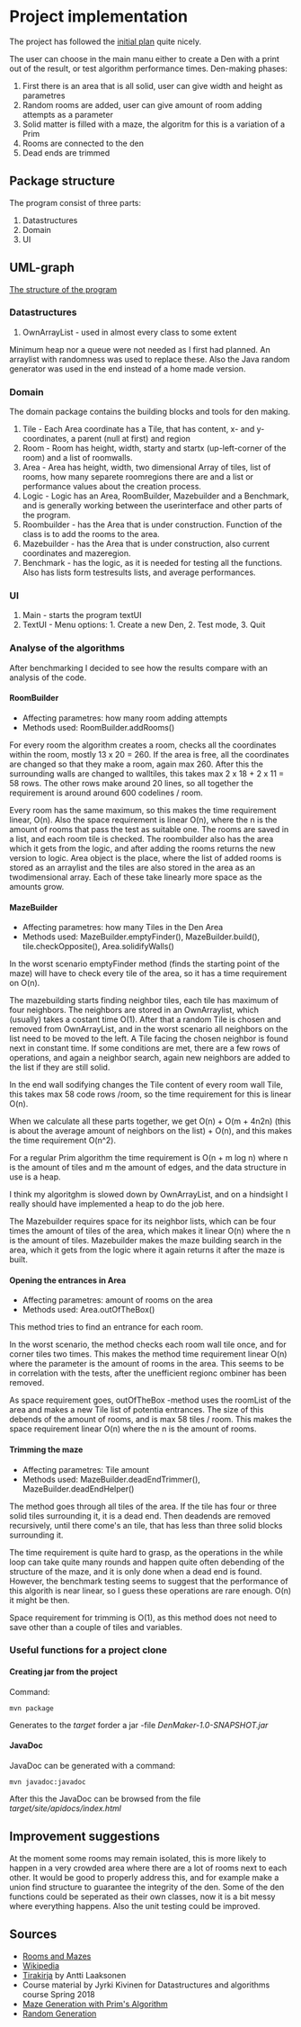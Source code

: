 # Project implementation

The project has followed the [initial plan](https://github.com/apndx/DenMaker/blob/master/Documentation/design_document.md) quite nicely.

The user can choose in the main manu either to create a Den with a print out of the result, or test algorithm performance times. Den-making phases: 

1. First there is an area that is all solid, user can give width and height as parametres
2. Random rooms are added, user can give amount of room adding attempts as a parameter
3. Solid matter is filled with a maze, the algoritm for this is a variation of a Prim
4. Rooms are connected to the den
5. Dead ends are trimmed

## Package structure

The program consist of three parts:

1. Datastructures 
2. Domain
3. UI

## UML-graph

[The structure of the program](https://github.com/apndx/DenMaker/blob/master/Documentation/UML_attributes.png)


### Datastructures

1. OwnArrayList - used in almost every class to some extent

Minimum heap nor a queue were not needed as I first had planned. An arraylist with randomness was used to replace these. Also the Java random generator was used in the end instead of a home made version.


### Domain

The domain package contains the building blocks and tools for den making.

1. Tile - Each Area coordinate has a Tile, that has content, x- and y-coordinates, a parent (null at first) and region
2. Room - Room has height, width, starty and startx (up-left-corner of the room) and a list of roomwalls.
3. Area - Area has height, width, two dimensional Array of tiles, list of rooms, how many separete roomregions there are and a list or performance values about the creation process.
4. Logic - Logic has an Area, RoomBuilder, Mazebuilder and a Benchmark, and is generally working between the userinterface and other parts of the program.
5. Roombuilder - has the Area that is under construction. Function of the class is to add the rooms to the area.
6. Mazebuilder - has the Area that is under construction, also current coordinates and mazeregion.
7. Benchmark - has the logic, as it is needed for testing all the functions. Also has lists form testresults lists, and average performances. 
  
### UI

1. Main - starts the program textUI 
2. TextUI - Menu options: 1. Create a new Den, 2. Test mode, 3. Quit


### Analyse of the algorithms

After benchmarking I decided to see how the results compare with an analysis of the code.


#### RoomBuilder

* Affecting parametres: how many room adding attempts
* Methods used: RoomBuilder.addRooms()

For every room the algorithm creates a room, checks all the coordinates within the room, mostly 13 x 20 = 260. If the area is free, all the coordinates are changed so that they make a room, again max 260. After this the surrounding walls are changed to walltiles, this takes max 2 x 18 + 2 x 11 = 58 rows. The other rows make around 20 lines, so all together the requirement is around around 600 codelines / room.

Every room has the same maximum, so this makes the time requirement linear, O(n). Also the space requirement is linear O(n), where the n is the amount of rooms that pass the test as suitable one. The rooms are saved in a list, and each room tile is checked. The roombuilder also has the area which it gets from the logic, and after adding the rooms returns the new version to logic. Area object is the place, where the list of added rooms is stored as an arraylist and the tiles are also stored in the area as an twodimensional array. Each of these take linearly more space as the amounts grow.

#### MazeBuilder

* Affecting parametres: how many Tiles in the Den Area
* Methods used: MazeBuilder.emptyFinder(), MazeBuilder.build(), tile.checkOpposite(), Area.solidifyWalls()

In the worst scenario emptyFinder method (finds the starting point of the maze) will have to check every tile of the area, so it has a time requirement on O(n).

The mazebuilding starts finding neighbor tiles, each tile has maximum of four neighbors. The neighbors are stored in an OwnArraylist, which (usually) takes a costant time O(1). After that a random Tile is chosen and removed from OwnArrayList, and in the worst scenario all neighbors on the list need to be moved to the left. A Tile facing the chosen neighbor is found next in constant time. If some conditions are met, there are a few rows of operations, and again a neighbor search, again new neighbors are added to the list if they are still solid. 

In the end wall sodifying changes the Tile content of every room wall Tile, this takes max 58 code rows /room, so the time requirement for this is linear O(n).

When we calculate all these parts together, we get O(n) + O(m + 4n2n) (this is about the average amount of neighbors on the list) + O(n), and this makes the time requirement O(n^2).

For a regular Prim algorithm the time requirement is O(n + m log n) where n is the amount of tiles and m the amount of edges, and the data structure in use is a heap.

I think my algoritghm is slowed down by OwnArrayList, and on a hindsight I really should have implemented a heap to do the job here.

The Mazebuilder requires space for its neighbor lists, which can be four times the amount of tiles of the area, which makes it linear O(n) where the n is the amount of tiles. Mazebuilder makes the maze building search in the area, which it gets from the logic where it again returns it after the maze is built. 

#### Opening the entrances in Area 

* Affecting parametres: amount of rooms on the area
* Methods used: Area.outOfTheBox() 

This method tries to find an entrance for each room. 

In the worst scenario, the method checks each room wall tile once, and for corner tiles two times. This makes the method time requirement linear O(n) where the parameter is the amount of rooms in the area. This seems to be in correlation with the tests, after the unefficient regionc ombiner has been removed.

As space requirement goes, outOfTheBox -method uses the roomList of the area and makes a new Tile list of potentia entrances. The size of this debends of the amount of rooms, and is max 58 tiles / room. This makes the space requirement linear O(n) where the n is the amount of rooms.

#### Trimming the maze

* Affecting parametres: Tile amount
* Methods used: MazeBuilder.deadEndTrimmer(), MazeBuilder.deadEndHelper()

The method goes through all tiles of the area. If the tile has four or three solid tiles surrounding it, it is a dead end. Then deadends are removed recursively, until there come's an tile, that has less than three solid blocks surrounding it.

The time requirement is quite hard to grasp, as the operations in the while loop can take quite many rounds and happen quite often debending of the structure of the maze, and it is only done when a dead end is found. However, the benchmark testing seems to suggest that the performance of this algorith is near linear, so I guess these operations are rare enough. O(n) it might be then.

Space requirement for trimming is O(1), as this method does not need to save other than a couple of tiles and variables.


### Useful functions for a project clone

#### Creating jar from the project

Command:

```
mvn package
```

Generates to the _target_ forder a jar -file  _DenMaker-1.0-SNAPSHOT.jar_


#### JavaDoc

JavaDoc can be generated with a command:

```
mvn javadoc:javadoc
```

After this the JavaDoc can be browsed from the file _target/site/apidocs/index.html_


## Improvement suggestions

At the moment some rooms may remain isolated, this is more likely to happen in a very crowded area where there are a lot of rooms next to each other. It would be good to properly address this, and for example make a union find structure to guarantee the integrity of the den. Some of the den functions could be seperated as their own classes, now it is a bit messy where everything happens. Also the unit testing could be improved.


## Sources

* [Rooms and Mazes](http://journal.stuffwithstuff.com/2014/12/21/rooms-and-mazes/)
* [Wikipedia](https://en.wikipedia.org/wiki/Maze_generation_algorithm)
* [Tirakirja](https://github.com/pllk/tirakirja/blob/master/tirakirja.pdf) by Antti Laaksonen
* Course material by Jyrki Kivinen for Datastructures and algorithms course Spring 2018
* [Maze Generation with Prim's Algorithm](http://jonathanzong.com/blog/2012/11/06/maze-generation-with-prims-algorithm)
* [Random Generation](https://crypto.stackexchange.com/questions/51686/how-to-determine-the-next-number-from-javas-random-method)

